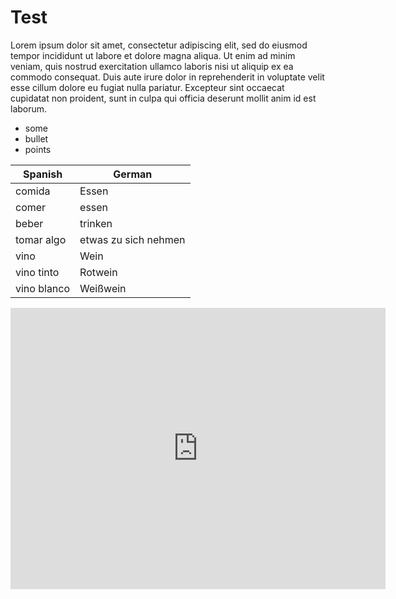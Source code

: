 # Test

Lorem ipsum dolor sit amet, consectetur adipiscing elit, sed do eiusmod tempor incididunt ut labore et dolore magna aliqua. Ut enim ad minim veniam, quis nostrud exercitation ullamco laboris nisi ut aliquip ex ea commodo consequat. Duis aute irure dolor in reprehenderit in voluptate velit esse cillum dolore eu fugiat nulla pariatur. Excepteur sint occaecat cupidatat non proident, sunt in culpa qui officia deserunt mollit anim id est laborum.

* some
* bullet 
* points

| Spanish        | German           
| ------------- |-------------|
| comida      | Essen |
| comer      | essen  |
| beber | trinken |
| tomar algo | etwas zu sich nehmen |
| vino | Wein |
| vino tinto | Rotwein |
| vino blanco | Weißwein |
<iframe src="https://www.google.com/maps/embed?pb=!1m18!1m12!1m3!1d4244.012675913493!2d0.21025317860429754!3d42.28522615741865!2m3!1f0!2f0!3f0!3m2!1i1024!2i768!4f13.1!3m3!1m2!1s0x12a7ec6feca9d241%3A0xa18d2deee3061fcd!2s22393+Lig%C3%BCerre+de+Cinca%2C+Huesca%2C+Spain!5e1!3m2!1sen!2sch!4v1559425027495!5m2!1sen!2sch" width="600" height="450" frameborder="0" style="border:0" allowfullscreen></iframe>

